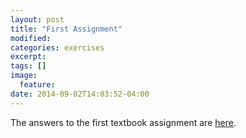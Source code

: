 ```yaml
---
layout: post
title: "First Assignment"
modified:
categories: exercises
excerpt:
tags: []
image:
  feature:
date: 2014-09-02T14:03:52-04:00
---
```


The answers to the first textbook assignment are [here]().
